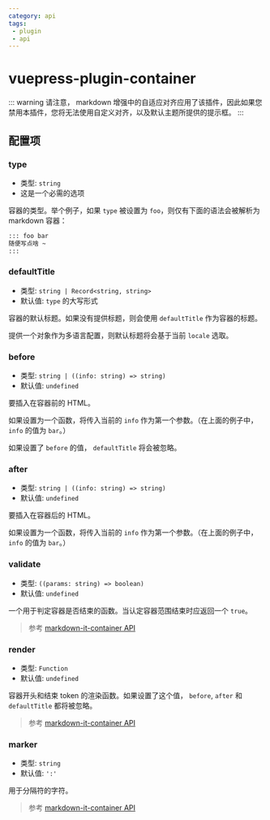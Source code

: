 ```yaml
---
category: api
tags: 
 - plugin
 - api
---
```


# vuepress-plugin-container <MyBadge text="改进" />

::: warning
请注意， markdown 增强中的自适应对齐应用了该插件，因此如果您禁用本插件，您将无法使用自定义对齐，以及默认主题所提供的提示框。
:::

## 配置项

### type

- 类型: `string`
- 这是一个必需的选项

容器的类型。举个例子，如果 `type` 被设置为 `foo`，则仅有下面的语法会被解析为 markdown 容器：

```md
::: foo bar
随便写点啥 ~
:::
```

### defaultTitle

- 类型: `string | Record<string, string>`
- 默认值: `type` 的大写形式

容器的默认标题。如果没有提供标题，则会使用 `defaultTitle` 作为容器的标题。

提供一个对象作为多语言配置，则默认标题将会基于当前 `locale` 选取。

### before

- 类型: `string | ((info: string) => string)`
- 默认值: `undefined`

要插入在容器前的 HTML。

如果设置为一个函数，将传入当前的 `info` 作为第一个参数。（在上面的例子中，`info` 的值为 `bar`。）

如果设置了 `before` 的值， `defaultTitle` 将会被忽略。

### after

- 类型: `string | ((info: string) => string)`
- 默认值: `undefined`

要插入在容器后的 HTML。

如果设置为一个函数，将传入当前的 `info` 作为第一个参数。（在上面的例子中，`info` 的值为 `bar`。）

### validate

- 类型: `((params: string) => boolean)`
- 默认值: `undefined`

一个用于判定容器是否结束的函数。当认定容器范围结束时应返回一个 `true`。

> 参考 [markdown-it-container API](https://github.com/markdown-it/markdown-it-container#api)

### render

- 类型: `Function`
- 默认值: `undefined`

容器开头和结束 token 的渲染函数。如果设置了这个值， `before`, `after` 和 `defaultTitle` 都将被忽略。

> 参考 [markdown-it-container API](https://github.com/markdown-it/markdown-it-container#api)

### marker

- 类型: `string`
- 默认值: `':'`

用于分隔符的字符。

> 参考 [markdown-it-container API](https://github.com/markdown-it/markdown-it-container#api)
